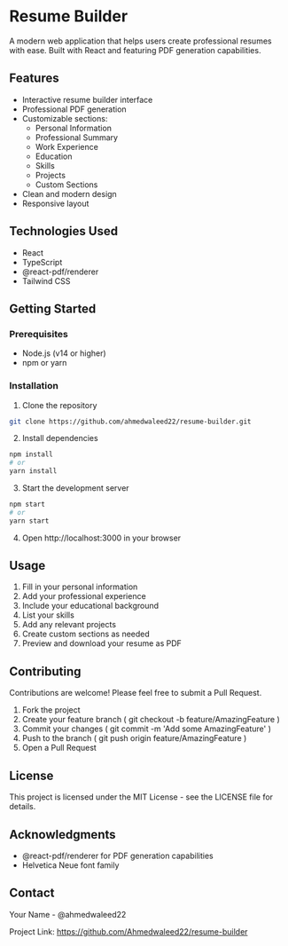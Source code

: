 # Resume Builder

A modern web application that helps users create professional resumes with ease. Built with React and featuring PDF generation capabilities.

## Features

- Interactive resume builder interface
- Professional PDF generation
- Customizable sections:
  - Personal Information
  - Professional Summary
  - Work Experience
  - Education
  - Skills
  - Projects
  - Custom Sections
- Clean and modern design
- Responsive layout

## Technologies Used

- React
- TypeScript
- @react-pdf/renderer
- Tailwind CSS

## Getting Started

### Prerequisites

- Node.js (v14 or higher)
- npm or yarn

### Installation

1. Clone the repository
```bash
git clone https://github.com/ahmedwaleed22/resume-builder.git
```

2. Install dependencies
```bash
npm install
# or
yarn install
```

3. Start the development server
```bash
npm start
# or
yarn start
```

4. Open http://localhost:3000 in your browser

## Usage
1. Fill in your personal information
2. Add your professional experience
3. Include your educational background
4. List your skills
5. Add any relevant projects
6. Create custom sections as needed
7. Preview and download your resume as PDF

## Contributing
Contributions are welcome! Please feel free to submit a Pull Request.

1. Fork the project
2. Create your feature branch ( git checkout -b feature/AmazingFeature )
3. Commit your changes ( git commit -m 'Add some AmazingFeature' )
4. Push to the branch ( git push origin feature/AmazingFeature )
5. Open a Pull Request

## License
This project is licensed under the MIT License - see the LICENSE file for details.

## Acknowledgments
- @react-pdf/renderer for PDF generation capabilities
- Helvetica Neue font family
## Contact
Your Name - @ahmedwaleed22

Project Link: https://github.com/Ahmedwaleed22/resume-builder
